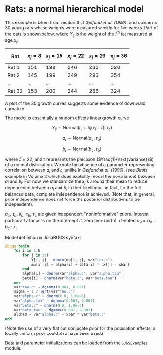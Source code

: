 # Rats: a normal hierarchical model

This example is taken from section 6 of *Gelfand et al. (1990)*, and concerns 30 young rats whose weights were measured weekly for five weeks.
Part of the data is shown below, where $Y_{ij}$ is the weight of the $i^{th}$ rat measured at age $x_j$.

| Rat   | $$x_j=8$$ | $$x_j=15$$ | $$x_j=22$$ | $$x_j=29$$ | $$x_j=36$$ |
|-------|-----------|------------|------------|------------|------------|
| Rat 1 |       151 |        199 |        246 |        283 |        320 |
| Rat 2 |       145 |        199 |        249 |        293 |        354 |
| ...   |       ... |        ... |        ... |        ... |        ... |
| Rat 30|       153 |        200 |        244 |        286 |        324 |

A plot of the 30 growth curves suggests some evidence of downward curvature.

The model is essentially a random effects linear growth curve

$$
Y_{ij} \sim \text{Normal}\left( a_i + b_i \left( x_j - \bar{x} \right), \tau_c \right)
$$

$$
a_i \sim \text{Normal}\left( a_c, \tau_a \right)
$$

$$
b_i \sim \text{Normal}\left( b_c, \tau_b \right)
$$

where $\bar{x} = 22$, and $\tau$ represents the precision ($\frac{1}{\text{variance}}$) of a normal distribution.
We note the absence of a parameter representing correlation between $a_i$ and $b_i$ unlike in *Gelfand et al. (1990)*, (see *Birats* example in Volume 2 which does explicitly model the covariance) between $a_i$ and $b_i$.
For now, we standardize the $x_j$'s around their mean to reduce dependence between $a_i$ and $b_i$ in their likelihood: in fact, for the full balanced data, complete independence is achieved.
(Note that, in general, prior independence does not force the posterior distributions to
be independent).

$a_c$, $\tau_a$, $b_c$, $\tau_b$, $\tau_c$ are given independent "noninformative" priors. Interest particularly focuses on
the intercept at zero time (birth), denoted $a_0 = a_c - b_c \cdot \bar{x}$.

Model definition in JuliaBUGS syntax:

```julia
@bugs begin
    for i in 1:N
        for j in 1:T
            Y[i, j] ~ dnorm(mu[i, j], var"tau.c")
            mu[i, j] = alpha[i] + beta[i] * (x[j] - xbar)
        end
        alpha[i] ~ dnorm(var"alpha.c", var"alpha.tau")
        beta[i] ~ dnorm(var"beta.c", var"beta.tau")
    end
    var"tau.c" ~ dgamma(0.001, 0.001)
    sigma = 1 / sqrt(var"tau.c")
    var"alpha.c" ~ dnorm(0.0, 1.0e-6)
    var"alpha.tau" ~ dgamma(0.001, 0.001)
    var"beta.c" ~ dnorm(0.0, 1.0e-6)
    var"beta.tau" ~ dgamma(0.001, 0.001)
    alpha0 = var"alpha.c" - xbar * var"beta.c"
end
```

(Note the use of a very flat but conjugate prior for the population effects: a locally uniform prior could also have been used.)

Data and parameter initializations can be loaded from the `BUGSExamples` module.
